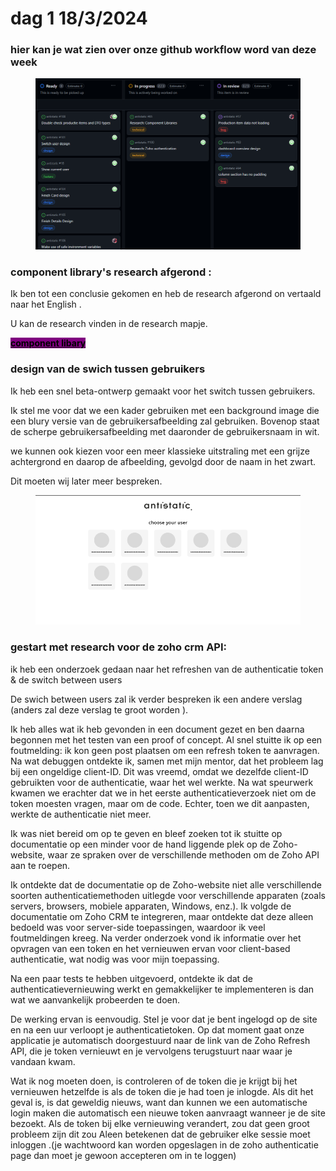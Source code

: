# dag 1 18/3/2024

### hier kan je wat zien over onze github workflow word van deze week&#x20;

<figure><img src="../.gitbook/assets/image (2).png" alt=""><figcaption></figcaption></figure>

### component library's research afgerond :

Ik ben tot een conclusie gekomen en heb de research afgerond on vertaald naar het English .

U kan de research vinden in de research mapje.

[<mark style="background-color:purple;">**component libary**</mark>](../research/component-libarys-research-en.md)

### design van de swich tussen gebruikers

Ik heb een snel beta-ontwerp gemaakt voor het switch tussen gebruikers.&#x20;

Ik stel me voor dat we een kader gebruiken met een background image die een blury versie van de gebruikersafbeelding zal gebruiken. Bovenop staat de scherpe gebruikersafbeelding met daaronder de gebruikersnaam in wit.&#x20;

we kunnen ook kiezen voor een meer klassieke uitstraling met een grijze achtergrond en daarop de afbeelding, gevolgd door de naam in het zwart.

Dit moeten wij later meer bespreken.

<figure><img src="../.gitbook/assets/image (18).png" alt=""><figcaption></figcaption></figure>

### gestart met research voor de zoho crm API:&#x20;

ik heb een onderzoek gedaan naar het refreshen van de authenticatie token & de switch between users&#x20;

De swich between users zal ik verder bespreken ik een andere verslag (anders zal deze verslag te groot worden ).

Ik heb alles wat ik heb gevonden in een document gezet en ben daarna begonnen met het testen van een proof of concept. Al snel stuitte ik op een foutmelding: ik kon geen post plaatsen om een refresh token te aanvragen. Na wat debuggen ontdekte ik, samen met mijn mentor, dat het probleem lag bij een ongeldige client-ID. Dit was vreemd, omdat we dezelfde client-ID gebruikten voor de authenticatie, waar het wel werkte. Na wat speurwerk kwamen we erachter dat we in het eerste authenticatieverzoek niet om de token moesten vragen, maar om de code. Echter, toen we dit aanpasten, werkte de authenticatie niet meer.

Ik was niet bereid om op te geven en bleef zoeken tot ik stuitte op documentatie op een minder voor de hand liggende plek op de Zoho-website, waar ze spraken over de verschillende methoden om de Zoho API aan te roepen.

Ik ontdekte dat de documentatie op de Zoho-website niet alle verschillende soorten authenticatiemethoden uitlegde voor verschillende apparaten (zoals servers, browsers, mobiele apparaten, Windows, enz.). Ik volgde de documentatie om Zoho CRM te integreren, maar ontdekte dat deze alleen bedoeld was voor server-side toepassingen, waardoor ik veel foutmeldingen kreeg. Na verder onderzoek vond ik informatie over het opvragen van een token en het vernieuwen ervan voor client-based authenticatie, wat nodig was voor mijn toepassing.

Na een paar tests te hebben uitgevoerd, ontdekte ik dat de authenticatievernieuwing werkt en gemakkelijker te implementeren is dan wat we aanvankelijk probeerden te doen.

De werking ervan is eenvoudig. Stel je voor dat je bent ingelogd op de site en na een uur verloopt je authenticatietoken. Op dat moment gaat onze applicatie je automatisch doorgestuurd naar de link van de Zoho Refresh API, die je token vernieuwt en je vervolgens terugstuurt naar waar je vandaan kwam.



Wat ik nog moeten doen, is controleren of de token die je krijgt bij het vernieuwen hetzelfde is als de token die je had toen je inlogde. Als dit het geval is, is dat geweldig nieuws, want dan kunnen we een automatische login maken die automatisch een nieuwe token aanvraagt wanneer je de site bezoekt. Als de token bij elke vernieuwing verandert, zou dat geen groot probleem zijn dit zou Aleen betekenen dat de gebruiker elke sessie moet inloggen .(je wachtwoord kan worden opgeslagen in de zoho authenticatie page dan moet je gewoon accepteren om in te loggen)





